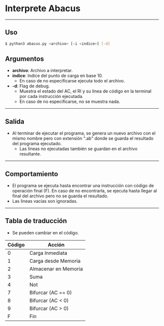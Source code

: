# Interprete Abacus
---
## Uso

```sh
$ python3 abacus.py <archivo> [-i <indice>] [-d]
```

## Argumentos
* **archivo**: Archivo a interpretar.
* **indice**: Indice del punto de carga en base 10.
    - En caso de no especificarse ejecuta todo el archivo.
* **-d**: Flag de debug.
    - Muestra el estado del AC, el RI y su línea de código en la terminal por cada instrucción ejecutada.
    - En caso de no especificarse, no se muestra nada.
---
## Salida
* Al terminar de ejecutar el programa, se genera un nuevo archivo con el mismo nombre  pero con extensión ".ab" donde se guarda el resultado del programa ejecutado.
    - Las líneas no ejecutadas también se guardan en el archivo resultante.
---
## Comportamiento
* El programa se ejecuta hasta encontrar una instrucción con código de operación final (F). En caso de no encontrarla, se ejecuta hasta llegar al final del archivo pero no se guarda el resultado.
* Las lineas vacías son ignoradas.
---
## Tabla de traducción
* Se pueden cambiar en el código.

| Código | Acción |
| ------ | ------ |
| 0 | Carga Inmediata |
| 1 | Carga desde Memoria |
| 2 | Almacenar en Memoria |
| 3 | Suma |
| 4 | Not |
| 7 | Bifurcar (AC == 0) |
| 8 | Bifurcar (AC < 0) |
| 9 | Bifurcar (AC > 0) |
| F | Fin |
